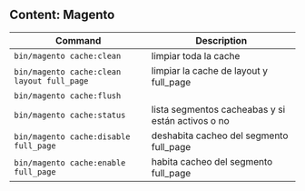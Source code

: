 ## Content: Magento


Command | Description
--- | --- 
`bin/magento cache:clean` | limpiar toda la cache
`bin/magento cache:clean layout full_page` | limpiar la cache de layout y full_page
`bin/magento cache:flush` |
`bin/magento cache:status` | lista segmentos cacheabas y si están activos o no
`bin/magento cache:disable full_page` | deshabita cacheo del segmento full_page
`bin/magento cache:enable full_page` | habita cacheo del segmento full_page
<!--stackedit_data:
eyJoaXN0b3J5IjpbLTM0NTYxOTQ4OCwtMTYyMzM5NTYxMl19
-->
